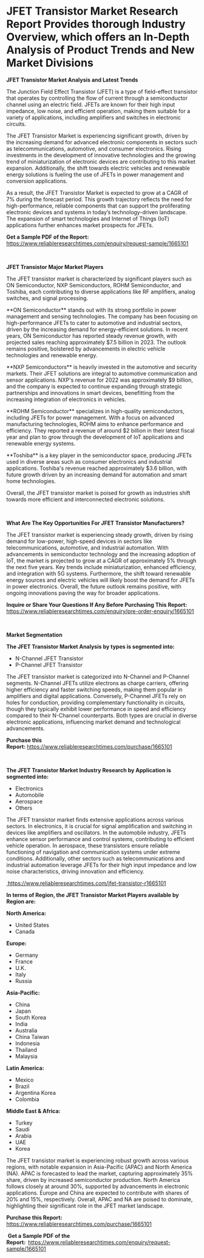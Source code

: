 <p><h1>JFET Transistor Market Research Report Provides thorough Industry Overview, which offers an In-Depth Analysis of Product Trends and New Market Divisions</h1></p><p><strong>JFET Transistor Market Analysis and Latest Trends</strong></p>
<p><p>The Junction Field Effect Transistor (JFET) is a type of field-effect transistor that operates by controlling the flow of current through a semiconductor channel using an electric field. JFETs are known for their high input impedance, low noise, and efficient operation, making them suitable for a variety of applications, including amplifiers and switches in electronic circuits.</p><p>The JFET Transistor Market is experiencing significant growth, driven by the increasing demand for advanced electronic components in sectors such as telecommunications, automotive, and consumer electronics. Rising investments in the development of innovative technologies and the growing trend of miniaturization of electronic devices are contributing to this market expansion. Additionally, the shift towards electric vehicles and renewable energy solutions is fueling the use of JFETs in power management and conversion applications.</p><p>As a result, the JFET Transistor Market is expected to grow at a CAGR of 7% during the forecast period. This growth trajectory reflects the need for high-performance, reliable components that can support the proliferating electronic devices and systems in today’s technology-driven landscape. The expansion of smart technologies and Internet of Things (IoT) applications further enhances market prospects for JFETs.</p></p>
<p><strong>Get a Sample PDF of the Report:&nbsp;</strong> <a href="https://www.reliableresearchtimes.com/enquiry/request-sample/1665101?utm_campaign=2729&utm_medium=2&utm_source=Github&utm_content=ia&utm_term=17042025&utm_id=jfet-transistor">https://www.reliableresearchtimes.com/enquiry/request-sample/1665101</a></p>
<p>&nbsp;</p>
<p><strong>JFET Transistor Major Market Players</strong></p>
<p><p>The JFET transistor market is characterized by significant players such as ON Semiconductor, NXP Semiconductors, ROHM Semiconductor, and Toshiba, each contributing to diverse applications like RF amplifiers, analog switches, and signal processing.</p><p>**ON Semiconductor** stands out with its strong portfolio in power management and sensing technologies. The company has been focusing on high-performance JFETs to cater to automotive and industrial sectors, driven by the increasing demand for energy-efficient solutions. In recent years, ON Semiconductor has reported steady revenue growth, with projected sales reaching approximately $7.5 billion in 2023. The outlook remains positive, bolstered by advancements in electric vehicle technologies and renewable energy.</p><p>**NXP Semiconductors** is heavily invested in the automotive and security markets. Their JFET solutions are integral to automotive communication and sensor applications. NXP's revenue for 2022 was approximately $9 billion, and the company is expected to continue expanding through strategic partnerships and innovations in smart devices, benefitting from the increasing integration of electronics in vehicles.</p><p>**ROHM Semiconductor** specializes in high-quality semiconductors, including JFETs for power management. With a focus on advanced manufacturing technologies, ROHM aims to enhance performance and efficiency. They reported a revenue of around $2 billion in their latest fiscal year and plan to grow through the development of IoT applications and renewable energy systems.</p><p>**Toshiba** is a key player in the semiconductor space, producing JFETs used in diverse areas such as consumer electronics and industrial applications. Toshiba's revenue reached approximately $3.6 billion, with future growth driven by an increasing demand for automation and smart home technologies.</p><p>Overall, the JFET transistor market is poised for growth as industries shift towards more efficient and interconnected electronic solutions.</p></p>
<p>&nbsp;</p>
<p><strong>What Are The Key Opportunities For JFET Transistor Manufacturers?</strong></p>
<p><p>The JFET transistor market is experiencing steady growth, driven by rising demand for low-power, high-speed devices in sectors like telecommunications, automotive, and industrial automation. With advancements in semiconductor technology and the increasing adoption of IoT, the market is projected to grow at a CAGR of approximately 5% through the next five years. Key trends include miniaturization, enhanced efficiency, and integration with 5G systems. Furthermore, the shift toward renewable energy sources and electric vehicles will likely boost the demand for JFETs in power electronics. Overall, the future outlook remains positive, with ongoing innovations paving the way for broader applications.</p></p>
<p><strong>Inquire or Share Your Questions If Any Before Purchasing This Report:</strong> <a href="https://www.reliableresearchtimes.com/enquiry/pre-order-enquiry/1665101?utm_campaign=2729&utm_medium=2&utm_source=Github&utm_content=ia&utm_term=17042025&utm_id=jfet-transistor">https://www.reliableresearchtimes.com/enquiry/pre-order-enquiry/1665101</a></p>
<p>&nbsp;</p>
<p><strong>Market Segmentation</strong></p>
<p><strong>The JFET Transistor Market Analysis by types is segmented into:</strong></p>
<p><ul><li>N-Channel JFET Transistor</li><li>P-Channel JFET Transistor</li></ul></p>
<p><p>The JFET transistor market is categorized into N-Channel and P-Channel segments. N-Channel JFETs utilize electrons as charge carriers, offering higher efficiency and faster switching speeds, making them popular in amplifiers and digital applications. Conversely, P-Channel JFETs rely on holes for conduction, providing complementary functionality in circuits, though they typically exhibit lower performance in speed and efficiency compared to their N-Channel counterparts. Both types are crucial in diverse electronic applications, influencing market demand and technological advancements.</p></p>
<p><strong>Purchase this Report:&nbsp;</strong><a href="https://www.reliableresearchtimes.com/purchase/1665101?utm_campaign=2729&utm_medium=2&utm_source=Github&utm_content=ia&utm_term=17042025&utm_id=jfet-transistor">https://www.reliableresearchtimes.com/purchase/1665101</a></p>
<p>&nbsp;</p>
<p><strong>The JFET Transistor Market Industry Research by Application is segmented into:</strong></p>
<p><ul><li>Electronics</li><li>Automobile</li><li>Aerospace</li><li>Others</li></ul></p>
<p><p>The JFET transistor market finds extensive applications across various sectors. In electronics, it is crucial for signal amplification and switching in devices like amplifiers and oscillators. In the automobile industry, JFETs enhance sensor performance and control systems, contributing to efficient vehicle operation. In aerospace, these transistors ensure reliable functioning of navigation and communication systems under extreme conditions. Additionally, other sectors such as telecommunications and industrial automation leverage JFETs for their high input impedance and low noise characteristics, driving innovation and efficiency.</p></p>
<p><a href="https://www.reliableresearchtimes.com/jfet-transistor-r1665101?utm_campaign=2729&utm_medium=2&utm_source=Github&utm_content=ia&utm_term=17042025&utm_id=jfet-transistor">&nbsp;https://www.reliableresearchtimes.com/jfet-transistor-r1665101</a></p>
<p><strong>In terms of Region, the JFET Transistor Market Players available by Region are:</strong></p>
<p>
    <p> <strong> North America: </strong>
        <ul>
            <li>United States</li>
            <li>Canada</li>
        </ul>
        </p> 
    <p> <strong> Europe: </strong>
        <ul>
            <li>Germany</li>
            <li>France</li>
            <li>U.K.</li>
            <li>Italy</li>
            <li>Russia</li>
        </ul>
        </p> 
    <p> <strong> Asia-Pacific: </strong>
        <ul>
            <li>China</li>
            <li>Japan</li>
            <li>South Korea</li>
            <li>India</li>
            <li>Australia</li>
            <li>China Taiwan</li>
            <li>Indonesia</li>
            <li>Thailand</li>
            <li>Malaysia</li>
        </ul>
        </p> 
    <p> <strong> Latin America: </strong>
        <ul>
            <li>Mexico</li>
            <li>Brazil</li>
            <li>Argentina Korea</li>
            <li>Colombia</li>
        </ul>
        </p> 
    <p> <strong> Middle East & Africa: </strong>
        <ul>
            <li>Turkey</li>
            <li>Saudi</li>
            <li>Arabia</li>
            <li>UAE</li>
            <li>Korea</li>
        </ul>
    </p>
    </p>
<p><p>The JFET transistor market is experiencing robust growth across various regions, with notable expansion in Asia-Pacific (APAC) and North America (NA). APAC is forecasted to lead the market, capturing approximately 35% share, driven by increased semiconductor production. North America follows closely at around 30%, supported by advancements in electronic applications. Europe and China are expected to contribute with shares of 20% and 15%, respectively. Overall, APAC and NA are poised to dominate, highlighting their significant role in the JFET market landscape.</p></p>
<p><strong>Purchase this Report: </strong><a href="https://www.reliableresearchtimes.com/purchase/1665101?utm_campaign=2729&utm_medium=2&utm_source=Github&utm_content=ia&utm_term=17042025&utm_id=jfet-transistor">https://www.reliableresearchtimes.com/purchase/1665101</a></p>
<p>&nbsp;<strong>Get a Sample PDF of the Report:&nbsp;&nbsp;</strong><a href="https://www.reliableresearchtimes.com/enquiry/request-sample/1665101?utm_campaign=2729&utm_medium=2&utm_source=Github&utm_content=ia&utm_term=17042025&utm_id=jfet-transistor">https://www.reliableresearchtimes.com/enquiry/request-sample/1665101</a></p>
<p><strong></strong></p>
<p><p></p><p></p><p></p></p>